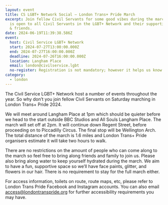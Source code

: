 ```yaml
---
layout: event
title: CS LGBT+ Network Social – London Trans+ Pride March
excerpt: Join fellow Civil Servants for some good vibes during the march. This
  is open to all Civil Servants in the LGBT+ Network and their supportive family
  & friends.
date: 2024-06-19T11:39:38.586Z
event:
  host: Civil Service LGBT+ Network
  start: 2024-07-27T13:00:00.000Z
  end: 2024-07-27T16:00:00.000Z
  deadline: 2024-07-26T16:00:00.000Z
  location: Langham Place
  email: london@civilservice.lgbt
  no-register: Registration is not mandatory; however it helps us know who to wait for.
category:
  - london
---
```

The Civil Service LGBT+ Network host a number of events throughout the year. So why don’t you join fellow Civil Servants on Saturday marching in London Trans+ Pride 2024.

We will meet around Langham Place at 1pm which should be quieter before we head to the start outside BBC Studios and All Souls Langham Place. The march will set off at 2pm. It will continue down Regent Street, before proceeding on to Piccadilly Circus. The final stop will be Wellington Arch. The total distance of the march is 1.6 miles and London Trans+ Pride organisers estimate it will take two hours to walk.

There are no restrictions on the amount of people who can come along to the march so feel free to bring along friends and family to join us. Please also bring along water to keep yourself hydrated during the march. We aim to have a fun, supportive space so we’ll have face paints, glitter, and flowers in our hair. There is no requirement to stay for the full march either.  

For access information, toilets on route, route maps, etc, please refer to London Trans Pride Facebook and Instagram accounts. You can also email [access@londontranspride.org](mailto:access@londontranspride.org) for further accessibility requirements you may have.